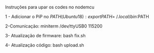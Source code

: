 Instruções para upar os codes no nodemcu

1 - Adicionar o PiP no $PATH (Ubuntu 18):
export PATH=~/.local/bin:$PATH

2-Comunicação:
miniterm /dev/ttyUSB0 115200

3- Atualização de firmware:
bash fix.sh

4- Atualização código:
bash upload.sh
